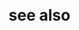 ---
layout: page
title: see also
nav: true
nav_order: 6
dropdown: true
children: 
    - title: news
      permalink: /news/
    - title: divider
    - title: photos
      permalink: /photos/
---